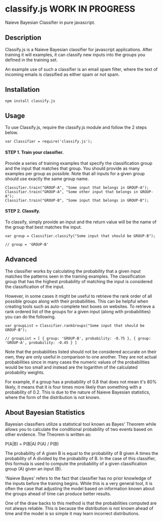 classify.js WORK IN PROGRESS
===========

Naieve Bayesian Classifier in pure javascript.

Description
---------
Classify.js is a Naieve Bayesian classifier for javascript applications. After training it will examples, it can classify new inputs into the groups you defined in the training set. 

An example use of such a classifier is an email spam filter, where the text of incoming emails is classified as either spam or not spam. 

Installation
---------

    npm install classify.js

Usage 
---------
    
To use Classify.js, require the classify.js module and follow the 2 steps below.
<!-- language: lang-js -->
    var Classifier = require('classify.js');

#### STEP 1. Train your classifier.

Provide a series of training examples that specify the classification group and the input that matches that group. You should provide as many examples per group as possible. Note that all inputs for a given group should use exactly the same group name. 

    Classifier.train("GROUP-A", "Some input that belongs in GROUP-A");
    Classifier.train("GROUP-A", "Some other input that belongs in GROUP-A");
    Classifier.train("GROUP-B", "Some input that belongs in GROUP-B");

#### STEP 2. Classify.

To classify, simply provide an input and the return value will be the name of the group that best matches the input. 

    var group = Classifier.classify("Some input that should be GROUP-B");

    // group = 'GROUP-B'

Advanced 
---------

The classifier works by calculating the probability that a given input matches the patterns seen in the training examples. The classification group that has the highest probability of matching the input is considered the classification of the input. 

However, in some cases it might be useful to retrieve the rank order of all possible groups along with their probabilities. This can be helpful when creating tools such as auto-complete text boxes on websites. To retrieve a rank ordered list of the groups for a given input (along with probabilities) you can do the following. 

    var groupList = Classifier.rankGroups("Some input that should be GROUP-B");
    
    // groupList = [ { group: 'GROUP-B', probability: -0.75 }, { group: 'GROUP-A', probability: -0.45 } ]
    
Note that the probabilities listed should not be considered accurate on their own, they are only useful in comparison to one another. They are not actual probabilities since in many cases the numeric values of the probabilities would be too small and instead are the logarithm of the calculated probability weights. 

For example, if a group has a probability of 0.8 that does not mean it's 80% likely, it means that it is four times more likely than something with a probability of 0.2. This is due to the nature of Naieve Bayesian statistics, where the form of the distribution is not known. 

About Bayesian Statistics 
---------
Bayesian classifiers utilize a statistical tool known as Bayes' Theorem while allows you to calculate the conditional probability of two events based on other evidence. The Theorem is written as:

P(A|B) = P(B|A) P(A) / P(B)

The probability of A given B is equal to the probability of B given A times the probability of A divided by the probability of B. In the case of this classifier, this formula is used to compute the probability of a given classification group (A) given an input (B). 

'Naieve Bayes' refers to the fact that classifier has no prior knowledge of the inputs before the training begins. While this is a very general tool, it is often the case that adjusting the model based on information known about the groups ahead of time can produce better results. 

One of the draw backs to this method is that the probabilities computed are not always reliable. This is because the distribution is not known ahead of time and the model is so simple it may learn incorrect distributions. 

